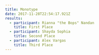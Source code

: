 ```yaml
---
title: Monotype
date: 2017-11-28T22:54:17.921Z
results:
  - participant: Rianna "the Bops" Nandan
    title: First Place
  - participant: Shayda Sophia
    title: Second Place
  - participant: Alex Vargas
    title: Third Place
---
```


